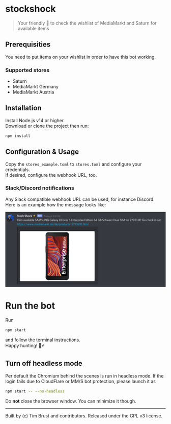 # stockshock

> Your friendly 🤖 to check the wishlist of MediaMarkt and Saturn for available items

## Prerequisities

You need to put items on your wishlist in order to have this bot working.

### Supported stores

-   Saturn
-   MediaMarkt Germany
-   MediaMarkt Austria

## Installation

Install Node.js v14 or higher.  
Download or clone the project then run:

```sh
npm install
```

## Configuration & Usage

Copy the `stores_example.toml` to `stores.toml` and configure your credentials.  
If desired, configure the webhook URL, too.

### Slack/Discord notifications

Any Slack compatible webhook URL can be used, for instance Discord.  
Here is an example how the message looks like:

![Discord Notification](docs/stockshock-discord-notification.png)

# Run the bot

Run

```sh
npm start
```

and follow the terminal instructions.  
Happy hunting! 🏹⚡️

## Turn off headless mode

Per default the Chromium behind the scenes is run in headless mode. If the login fails due to CloudFlare or MM/S bot protection, please launch it as

```sh
npm start -- --no-headless
```

Do **not** close the browser window. You can minimize it though.

---

Built by (c) Tim Brust and contributors. Released under the GPL v3 license.

